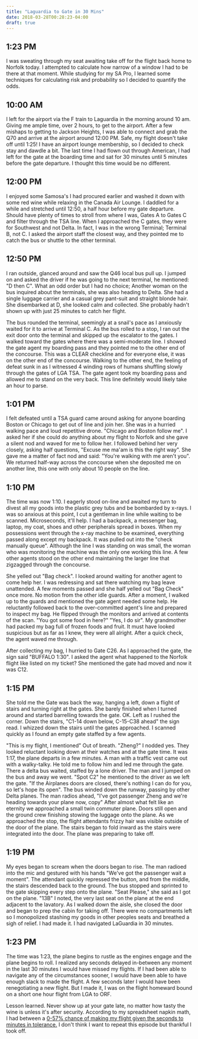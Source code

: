 ```yaml
---
title: "Laguardia to Gate in 30 Mins"
date: 2018-03-28T00:28:23-04:00
draft: true
---
```





## 1:23 PM 

I was sweating through my seat awaiting take off for the flight back home to Norfolk today. I attempted to calculate how narrow of a window I had to be there at that moment. While studying for my SA Pro, I learned some techniques for calculating risk and probability so I decided to quantify the odds.

## 10:00 AM

I left for the airport via the F train to Laguardia in the morning around 10 am. Giving me ample time, over 2 hours, to get to the airport. After a few mishaps to getting to Jackson Heights, I was able to connect and grab the Q70 and arrive at the airport around 12:00 PM. Safe, my flight doesn't take off until 1:25! I have an airport lounge membership, so I decided to check stay and dawdle a bit. The last time I had flown out through American, I had left for the gate at the boarding time and sat for 30 minutes until 5 minutes before the gate departure. I thought this time would be no different.

## 12:00 PM

I enjoyed some Samosa's I had procured earlier and washed it down with some red wine while relaxing in the Canada Air Lounge. I daddled for a while and stretched until 12:50, a half hour before my gate departure. Should have plenty of times to stroll from where I was, Gates A to Gates C and filter through the TSA line. When I approached the C gates, they were for Southwest and not Delta. In fact, I was in the wrong Terminal; Terminal B, not C. I asked the airport staff the closest way, and they pointed me to catch the bus or shuttle to the other terminal. 

## 12:50 PM

I ran outside, glanced around and saw the Q46 local bus pull up. I jumped on and asked the driver if he was going to the next terminal, he mentioned: "D then C". What an odd order but I had no choice; Another woman on the bus inquired about the terminals, she was also heading to Delta. She had a single luggage carrier and a casual grey pant-suit and straight blonde hair. She disembarked at D, she looked calm and collected. She probably hadn't shown up with just 25 minutes to catch her flight. 

The bus rounded the terminal, seemingly at a snail's pace as I anxiously waited for it to arrive at Terminal C. As the bus rolled to a stop, I ran out the exit door onto the terminal and skipped up the escalator to the gates. I walked toward the gates where there was a semi-moderate line. I showed the gate agent my boarding pass and they pointed me to the other end of the concourse. This was a CLEAR checkline and for everyone else, it was on the other end of the concourse. Walking to the other end, the feeling of defeat sunk in as I witnessed 4 winding rows of humans shuffling slowly through the gates of LGA TSA. The gate agent took my boarding pass and allowed me to stand on the very back. This line definitely would likely take an hour to parse. 

## 1:01 PM

I felt defeated until a TSA guard came around asking for anyone boarding Boston or Chicago to get out of line and join her. She was in a hurried walking pace and loud repetitive drone. "Chicago and Boston follow me". I asked her if she could do anything about my flight to Norfolk and she gave a silent nod and waved for me to follow her. I followed behind her very closely, asking half questions, "Excuse me ma'am is this the right way". She gave me a matter of fact nod and said: "You're walking with me aren't you". We returned half-way across the concourse when she deposited me on another line, this one with only about 10 people on the line. 

## 1:10 PM

The time was now 1:10. I eagerly stood on-line and awaited my turn to divest all my goods into the plastic grey tubs and be bombarded by x-rays. I was so anxious at this point, I cut a gentleman in line while waiting to be scanned. Microseconds, it'll help. I had a backpack, a messenger bag, laptop, my coat, shoes and other peripherals spread in boxes. When my possessions went through the x-ray machine to be examined, everything passed along except my backpack. It was pulled out into the "check manually queue". Although the line I was standing on was small, the woman who was monitoring the machine was the only one working this line. A few other agents stood on the other end maintaining the larger line that zigzagged through the concourse. 

She yelled out "Bag check".  I looked around waiting for another agent to come help her. I was redressing and sat there watching my bag leave unattended. A few moments passed and she half yelled out "Bag Check" once more. No motion from the other idle guards. After a moment, I walked up to the guards and mentioned the gate agent needed some help. He reluctantly followed back to the over-committed agent's line and prepared to inspect my bag.  He flipped through the monitors and arrived at contents of the scan. "You got some food in here?" "Yes, I do sir". My grandmother had packed my bag full of frozen foods and fruit. It must have looked suspicious but as far as I knew, they were all alright. After a quick check, the agent waved me through.

After collecting my bag, I hurried to Gate C26. As I approached the gate, the sign said "BUFFALO 1:30". I asked the agent what happened to the Norfolk flight like listed on my ticket? She mentioned the gate had moved and now it was C12.

## 1:15 PM

She told me the Gate was back the way, hanging a left, down a flight of stairs and turning right at the gates. She barely finished when I turned around and started barrelling towards the gate.
OK. Left as I rushed the corner. Down the stairs, "C1-14 down below, C-15-C38 ahead" the sign read. I whizzed down the stairs until the gates approached. I scanned quickly as I found an empty gate staffed by a few agents. 

"This is my flight, I mentioned" Out of breath. "Zheng?" I nodded yes. They looked reluctant looking down at their watches and at the gate time. It was 1:17, the plane departs in a few minutes. 
A man with a traffic vest came out with a walky-talky. He told me to follow him and led me through the gate. There a delta bus waited, staffed by a lone driver. The man and I jumped on the bus and away we went. "Spot C2" he mentioned to the driver as we left the gate. "If the Airplanes doors are closed, there's nothing I can do for you, so let's hope its open". The bus winded down the runway, passing by other Delta planes. The man radios ahead, "I've got passenger Zheng and we're heading towards your plane now, copy" After almost what felt like an eternity we approached a small twin commuter plane. Doors still open and the ground crew finishing stowing the luggage onto the plane.  As we approached the stop,  the flight attendants frizzy hair was visible outside of the door of the plane. The stairs began to fold inward as the stairs were integrated into the door. The plane was preparing to take off. 

## 1:19 PM

My eyes began to scream when the doors began to rise. The man radioed into the mic and gestured with his hands "We've got the passenger wait a moment". The attendant quickly repressed the button, and from the middle, the stairs descended back to the ground.  The bus stopped and sprinted to the gate skipping every step onto the plane. "Seat Please," she said as I got on the plane. "13B"  I noted, the very last seat on the plane at the end adjacent to the lavatory. As I walked down the aisle, she closed the door and began to prep the cabin for taking off. There were no compartments left so I monopolized stashing my goods in other peoples seats and breathed a sigh of relief. I had made it. I had navigated LaGuardia in 30 minutes. 

## 1:23 PM

The time was 1:23, the plane begins to rustle as the engines engage and the plane begins to roll. I realized any seconds delayed in-between any moment in the last 30 minutes I would have missed my flights. If I had been able to navigate any of the circumstances sooner, I would have been able to have enough slack to made the flight. A few seconds later I would have been renegotiating a new flight. But I made it, I was on the flight homeward bound on a short one hour flight from LGA to ORF. 

Lesson learned. Never show up at your gate late, no matter how tasty the wine is unless it's after security. According to my spreadsheet napkin math, I had between a [0-57% chance of making my flight given the seconds to minutes in tolerance.](https://docs.google.com/spreadsheets/d/1PQJ0BoyKGu7t4wf-Ga7_p2cgVQRnM9C8qOg7cmE0rHM/edit#gid=0)
I don't think I want to repeat this episode but thankful I took off.



